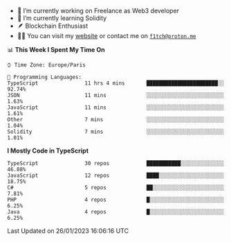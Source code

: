 - 🔭 I’m currently working on Freelance as Web3 developer
- 🌱 I’m currently learning Solidity
- 🪶 Blockchain Enthusiast
- 👨‍💻 You can visit my [website](https://f1tch.xyz) or contact me on [`f1tch@proton.me`](mailto:f1tch@proton.me)

<!--START_SECTION:waka-->
📊 **This Week I Spent My Time On** 

```text
⌚︎ Time Zone: Europe/Paris

💬 Programming Languages: 
TypeScript               11 hrs 4 mins       ███████████████████████░░   92.74% 
JSON                     11 mins             ░░░░░░░░░░░░░░░░░░░░░░░░░   1.63% 
JavaScript               11 mins             ░░░░░░░░░░░░░░░░░░░░░░░░░   1.61% 
Other                    7 mins              ░░░░░░░░░░░░░░░░░░░░░░░░░   1.04% 
Solidity                 7 mins              ░░░░░░░░░░░░░░░░░░░░░░░░░   1.01%

```

**I Mostly Code in TypeScript** 

```text
TypeScript               30 repos            ███████████░░░░░░░░░░░░░░   46.88% 
JavaScript               12 repos            ████░░░░░░░░░░░░░░░░░░░░░   18.75% 
C#                       5 repos             ██░░░░░░░░░░░░░░░░░░░░░░░   7.81% 
PHP                      4 repos             █░░░░░░░░░░░░░░░░░░░░░░░░   6.25% 
Java                     4 repos             █░░░░░░░░░░░░░░░░░░░░░░░░   6.25%

```



 Last Updated on 26/01/2023 16:06:16 UTC
<!--END_SECTION:waka-->
